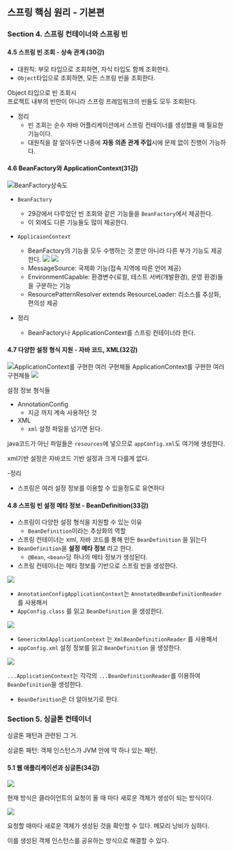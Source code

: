 ## 스프링 핵심 원리 - 기본편

### Section 4. 스프링 컨테이너와 스프링 빈

#### 4.5 스프링 빈 조회 - 상속 관계 (30강)

- 대원칙: 부모 타입으로 조회하면, 자식 타입도 함께 조회한다.
- `Object`타입으로 조회하면, 모든 스프링 빈을 조회한다.

Object 타입으로 빈 조회시   
프로젝트 내부의 빈만이 아니라 스프링 프레임워크의 빈들도 모두 조회된다.

- 정리
  - 빈 조회는 순수 자바 어플리케이션에서 스프링 컨테이너를 생성했을 때 필요한 기능이다.
  - 대원칙을 잘 알아두면 나중에 **자동 의존 관계 주입**시에 문제 없이 진행이 가능하다.

#### 4.6 BeanFactory와 ApplicationContext(31강)

![BeanFactory상속도](images/.2022-03-29_images/bddde25b.png)

- `BeanFactory`
  - 29강에서 다루었던 빈 조회와 같은 기능들을 `BeanFactory`에서 제공한다.
  - 이 외에도 다른 기능들도 많이 제공한다.
- `ApplicaionContext`
  - BeanFactory의 기능을 모두 수행하는 것 뿐만 아니라 다른 부가 기능도 제공한다.
    ![](images/.2022-03-29_images/72bbedc9.png)
    ![](images/.2022-03-29_images/24338e9b.png)
  - MessageSource: 국제화 기능(접속 지역에 따른 언어 제공)
  - EnvironmentCapable: 환경변수(로컬, 테스트 서버(개발환경), 운영 환경)들을 구분하는 기능
  - ResourcePatternResolver extends ResourceLoader: 리소스를 추상화, 편의성 제공

- 정리
  - BeanFactory나 ApplicationContext를 스프링 컨테이너라 한다.

#### 4.7 다양한 설정 형식 지원 - 자바 코드, XML(32강)

![ApplicationContext를 구현한 여러 구현체들](images/.2022-03-29_images/df178797.png)
ApplicationContext를 구현한 여러 구현체들
![](images/.2022-03-29_images/f499842d.png)

설정 정보 형식들

- AnnotationConfig
  - 지금 까지 계속 사용하던 것
- XML
  - `xml` 설정 파일을 넘기면 된다.

java코드가 아닌 파일들은 `resources`에 넣으므로 `appConfig.xml`도 여기에 생성한다.

xml기반 설정은 자바코드 기반 설정과 크게 다를게 없다.

-정리

- 스프링은 여러 설정 정보를 이용할 수 있을정도로 유연하다

#### 4.8 스프링 빈 설정 메타 정보 - BeanDefinition(33강)

- 스프링이 다양한 설정 형식을 지원할 수 있는 이유
  - `BeanDefinition`이라는 추상화의 역할
- 스프링 컨테이너는 xml, 자바 코드를 통해 만든 `BeanDefinition` 을 읽는다
- `BeanDefinition`을 **설정 메타 정보** 라고 한다.
  - `@Bean`, `<bean>`당 하나의 메타 정보가 생성된다.
- 스프링 컨테이너는 메타 정보를 기반으로 스프링 빈을 생성한다.

![](images/.2022-03-29_images/c2b85e11.png)

- `AnnotationConfigApplicationContext`는 `AnnotatedBeanDefinitionReader`를 사용해서
- `AppConfig.class` 를 읽고 `BeanDefinition` 을 생성한다.

![](images/.2022-03-29_images/5cbb28e8.png)

- `GenericXmlApplicationContext` 는 `XmlBeanDefinitionReader` 를 사용해서
- `appConfig.xml` 설정 정보를 읽고 `BeanDefinition` 을 생성한다.

![](images/.2022-03-29_images/b79e7fbd.png)

`...ApplicationContext`는 각각의 `...BeanDefinitionReader`를 이용하여 `BeanDefinition`을 생성한다.

- `BeanDefinition`은 더 알아보기로 한다.

### Section 5. 싱글톤 컨테이너

싱글톤 패턴과 관련된 그 거.  

싱글톤 패턴: 객체 인스턴스가 JVM 안에 딱 하나 있는 패턴.

#### 5.1 웹 애플리케이션과 싱글톤(34강)

![](images/.2022-03-29_images/86cb06a6.png)

현재 방식은 클라이언트의 요청이 올 때 마다 새로운 객체가 생성이 되는 방식이다.

![](images/.2022-03-29_images/3e2119d7.png)

요청할 때마다 새로운 객체가 생성된 것을 확인할 수 있다.
메모리 낭비가 심하다.

이를 생성된 객체 인스턴스를 공유하는 방식으로 해결할 수 있다.


